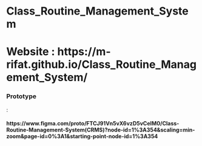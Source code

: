 # Class_Routine_Management_System

<h1> Website : https://m-rifat.github.io/Class_Routine_Management_System/ </h1>

<h3> Prototype </h3>:<h4> https://www.figma.com/proto/FTCJ91Vn5vX6vzD5vCeIM0/Class-Routine-Management-System(CRMS)?node-id=1%3A354&scaling=min-zoom&page-id=0%3A1&starting-point-node-id=1%3A354 </h4>

